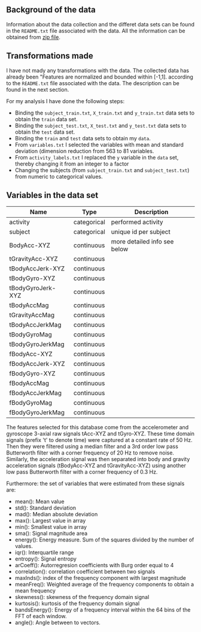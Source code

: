 Background of the data
----------------------
Information about the data collection and the differet data sets can be found in the `README.txt` file associated with the data. All the information can be obtained from [zip file](https://d396qusza40orc.cloudfront.net/getdata%2Fprojectfiles%2FUCI%20HAR%20Dataset.zip).


Transformations made
--------------------
I have not mady any transformations with the data. The collected data has already been "Features are normalized and bounded within [-1,1]. according to the `README.txt` file associated with the data. The description can be found in the next section.

For my analysis I have done the following steps:
- Binding the `subject_train.txt`, `X_train.txt` and `y_train.txt` data sets to obtain the `train` data set.
- Binding the `subject_test.txt`, `X_test.txt` and `y_test.txt` data sets to obtain the `test` data set.
- Binding the `train` and `test` data sets to obtain my `data`.
- From `variables.txt` I selected the variables with mean and standard deviation (dimension reduction from 563 to 81 variables.
- From `activity_labels.txt` I replaced the `y` variable in the `data` set, thereby changing it from an integer to a factor
- Changing the subjects (from `subject_train.txt` and `subject_test.txt`) from numeric to categorical values.

Variables in the data set
------------------------

| Name | Type | Description |
| ---- | ---- | ----------- |
|activity | categorical| performed activity |
|subject  | categorical| unique id per subject |
|BodyAcc-XYZ | continuous | more detailed info see below |
|tGravityAcc-XYZ | continuous | 
|tBodyAccJerk-XYZ | continuous | 
|tBodyGyro-XYZ | continuous | 
|tBodyGyroJerk-XYZ | continuous | 
|tBodyAccMag | continuous | 
|tGravityAccMag | continuous | 
|tBodyAccJerkMag | continuous | 
|tBodyGyroMag | continuous | 
|tBodyGyroJerkMag | continuous | 
|fBodyAcc-XYZ | continuous | 
|fBodyAccJerk-XYZ | continuous | 
|fBodyGyro-XYZ | continuous | 
|fBodyAccMag | continuous | 
|fBodyAccJerkMag | continuous | 
|fBodyGyroMag | continuous | 
|fBodyGyroJerkMag | continuous | 

The features selected for this database come from the accelerometer and gyroscope 3-axial raw signals tAcc-XYZ and tGyro-XYZ. These time domain signals (prefix 't' to denote time) were captured at a constant rate of 50 Hz. Then they were filtered using a median filter and a 3rd order low pass Butterworth filter with a corner frequency of 20 Hz to remove noise. Similarly, the acceleration signal was then separated into body and gravity acceleration signals (tBodyAcc-XYZ and tGravityAcc-XYZ) using another low pass Butterworth filter with a corner frequency of 0.3 Hz.

Furthermore: the set of variables that were estimated from these signals are: 
- mean(): Mean value
- std(): Standard deviation
- mad(): Median absolute deviation 
- max(): Largest value in array
- min(): Smallest value in array
- sma(): Signal magnitude area
- energy(): Energy measure. Sum of the squares divided by the number of values. 
- iqr(): Interquartile range 
- entropy(): Signal entropy
- arCoeff(): Autorregresion coefficients with Burg order equal to 4
- correlation(): correlation coefficient between two signals
- maxInds(): index of the frequency component with largest magnitude
- meanFreq(): Weighted average of the frequency components to obtain a mean frequency
- skewness(): skewness of the frequency domain signal 
- kurtosis(): kurtosis of the frequency domain signal 
- bandsEnergy(): Energy of a frequency interval within the 64 bins of the FFT of each window.
- angle(): Angle between to vectors.
